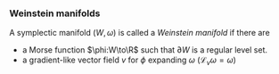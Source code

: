 ### Weinstein manifolds

A symplectic manifold $(W,\omega)$ is called a *Weinstein manifold* if there are 

- a Morse function $\phi:W\to\R$ such that $\partial W$ is a regular level set.
- a gradient-like vector field $v$  for $\phi$ expanding $\omega$ ($\mathcal{L}_v\omega=\omega$)
<!--stackedit_data:
eyJoaXN0b3J5IjpbMTczNzE1MzQ1MywzMTgyNDAzNjBdfQ==
-->